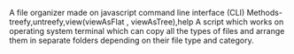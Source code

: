 A file organizer made on javascript command line interface (CLI) 
Methods-treefy,untreefy,view(viewAsFlat , viewAsTree),help 
A script which works on operating system terminal which can copy all the types of files and arrange them in separate folders depending on their file type and category.